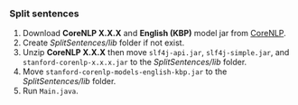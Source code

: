 ### Split sentences

1. Download **CoreNLP X.X.X** and **English (KBP)** model jar from [CoreNLP](https://stanfordnlp.github.io/CoreNLP/index.html#quickstart).
2. Create *SplitSentences/lib* folder if not exist.
3. Unzip **CoreNLP X.X.X** then move `slf4j-api.jar`, `slf4j-simple.jar`, and `stanford-corenlp-x.x.x.jar` to the *SplitSentences/lib* folder.
4. Move `stanford-corenlp-models-english-kbp.jar` to the *SplitSentences/lib* folder.
5. Run `Main.java`.

